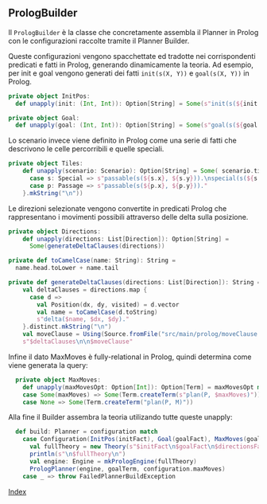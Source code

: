 
## PrologBuilder
Il `PrologBuilder` è la classe che concretamente assembla il Planner in Prolog con le configurazioni raccolte tramite il Planner Builder.

Queste configurazioni vengono spacchettate ed tradotte nei corrispondenti predicati e fatti in Prolog, generando dinamicamente la teoria. 
Ad esempio, per init e goal vengono generati dei fatti `init(s(X, Y))` e `goal(s(X, Y))` in Prolog.

```Scala
private object InitPos:
  def unapply(init: (Int, Int)): Option[String] = Some(s"init(s(${init._1}, ${init._2})).")

private object Goal:
  def unapply(goal: (Int, Int)): Option[String] = Some(s"goal(s(${goal._1}, ${goal._2})).")
```

Lo scenario invece viene definito in Prolog come una serie di fatti che descrivono le celle percorribili e quelle speciali.
```Scala
private object Tiles:
    def unapply(scenario: Scenario): Option[String] = Some( scenario.tiles.collect {
      case s: Special => s"passable(s(${s.x}, ${s.y})).\nspecial(s(${s.x}, ${s.y}), s(${s.newPos.x}, ${s.newPos.y}))."
      case p: Passage => s"passable(s(${p.x}, ${p.y}))."
    }.mkString("\n"))
```

Le direzioni selezionate vengono convertite in predicati Prolog che rappresentano i movimenti possibili attraverso delle delta sulla posizione.
```Scala
private object Directions:
    def unapply(directions: List[Direction]): Option[String] =
      Some(generateDeltaClauses(directions))

private def toCamelCase(name: String): String =
  name.head.toLower + name.tail

private def generateDeltaClauses(directions: List[Direction]): String =
    val deltaClauses = directions.map {
      case d =>
        val Position(dx, dy, visited) = d.vector
        val name = toCamelCase(d.toString)
        s"delta($name, $dx, $dy)."
    }.distinct.mkString("\n")
    val moveClause = Using(Source.fromFile("src/main/prolog/moveClause.pl"))(_.mkString).get
    s"$deltaClauses\n\n$moveClause"
```

Infine il dato MaxMoves è fully-relational in Prolog, quindi determina come viene generata la query: 
```Scala
  private object MaxMoves:
    def unapply(maxMovesOpt: Option[Int]): Option[Term] = maxMovesOpt match
    case Some(maxMoves) => Some(Term.createTerm(s"plan(P, $maxMoves)"))
    case None => Some(Term.createTerm("plan(P, M)"))
```
Alla fine il Builder assembra la teoria utilizando tutte queste unapply: 
```Scala
  def build: Planner = configuration match
    case Configuration(InitPos(initFact), Goal(goalFact), MaxMoves(goalTerm), Tiles(tileFacts), Directions(directionsFact), Theory(theoryString), _) =>
      val fullTheory = new Theory(s"$initFact\n$goalFact\n$directionsFact\n$tileFacts\n$theoryString")
      println(s"\n$fullTheory\n")
      val engine: Engine = mkPrologEngine(fullTheory)
      PrologPlanner(engine, goalTerm, configuration.maxMoves)
    case _ => throw FailedPlannerBuildException
```

[Index](../index.md)